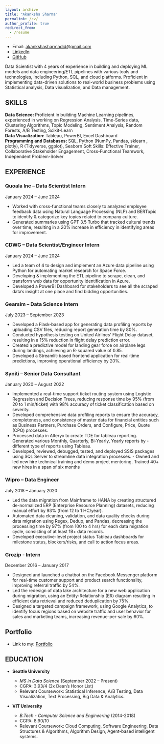 ```yaml
---
layout: archive
title: "Akanksha Sharma"
permalink: /cv/
author_profile: true
redirect_from:
  - /resume
---
```

- Email: akankshasharmadid@gmail.com
- [LinkedIn](https://www.linkedin.com/in/akanksha-12831bb1/)
- [GitHub](https://github.com/akankshasharmadid)


Data Scientist with 4 years of experience in building and deploying ML models and data engineering/ETL pipelines with various tools and technologies, including Python, SQL, and cloud platforms. Proficient in implementing data-driven solutions to real-world business problems using Statistical analysis, Data visualization, and Data management.

## SKILLS
<B>Data Science: </B> Proficient in building Machine Learning pipelines, experienced in working on Regression Analysis, Time-Series data, Clustering Algorithms, Topic Modeling, Sentiment Analysis, Random Forests, A/B Testing, Scikit-Learn  
<B>Data Visualization:</B> Tableau, PowerBI, Excel Dashboard  
<B>Programming and Databases:</B> SQL, Python (NumPy, Pandas, sklearn , plotly), R (Tidyverse, ggplot), Seaborn Soft Skills: Effective Trainer, Collaborative Stakeholder Engagement, Cross-Functional Teamwork, Independent Problem-Solver  



## EXPERIENCE

### Quoala Inc – Data Scientist Intern
January 2024 – June 2024   

- Worked with cross-functional teams closely to analyzed employee feedback data using Natural Language Processing (NLP) and BERTopic to identify & categorize key topics related to company culture.   
- Generated summaries using GPT 3.5 Turbo that tracked cultural trends over time, resulting in a 20% increase in efficiency in identifying areas for improvement.

### CDWG – Data Scientist/Engineer Intern 
January 2024 – June 2024   

- Led a team of 4 to design and implement an Azure data pipeline using Python for automating market research for Space Force.  
- Developing & implementing the ETL pipeline to scrape, clean, and transform web data for opportunity identification in Azure.  
- Developed a PowerBI Dashboard for stakeholders to see all the scraped data’s insight at one place and find bidding opportunities.     

### Gearsim – Data Science Intern   
July 2023 – September 2023

- Developed a Flask-based app for generating data profiling reports by uploading CSV files, reducing report generation time by 80%.
- Conducted hypothesis testing on United Airlines' Flight Delay dataset, resulting in a 15% reduction in flight delay prediction error.
- Created a predictive model for landing gear force on airplane legs during landings, achieving an R-squared value of 0.85.
- Developed a Streamlit-based frontend application for real-time predictions, improving operational efficiency by 20%.

### Syniti – Senior Data Consultant
January 2020 – August 2022

- Implemented a real-time support ticket routing system using Logistic Regression and Decision Trees, reducing response time by 95% (from 20 to 1 min/ticket) with 98% accuracy of ticket classification based on severity.
- Developed comprehensive data profiling reports to ensure the accuracy, completeness, and consistency of master data for financial entities such as Business Partners, Purchase Orders, and Configure, Price, Quote (CPQ) processes.
- Processed data in Alteryx to create TDE for tableau reporting. Generated various Monthly, Quarterly, Bi-Yearly, Yearly reports by - different type of reports using Tableau.
- Developed, reviewed, debugged, tested, and deployed SSIS packages using SQL Server to streamline data integration processes. - Owned and led new hire technical training and demo project mentoring. Trained 40+ new hires in a span of six months

### Wipro – Data Engineer
July 2018 – January 2020

- Led the data migration from Mainframe to HANA by creating structured de-normalized ERP (Enterprise Resource Planning) datasets, reducing manual effort by 93% (from 12 to 1 HC/year).
- Automated data cleaning, validation, and data quality checks during data migration using Regex, Dedup, and Pandas, decreasing the processing time by 97% (from 100 to 4 hrs) for each data migration cycle, consisting of at least 1B+ data records.
- Developed executive-level project status Tableau dashboards for milestone status, blockers/risks, and call to action focus areas.

### Grozip - Intern
December 2016 – January 2017

- Designed and launched a chatbot on the Facebook Messenger platform for real-time customer support and product search functionality, improving referral traffic by 54%.
- Led the redesign of data lake architecture for a new web application during migration, using an Entity-Relationship (ER) diagram resulting in efficient data retrieval and reduced deduplication by 75%.
- Designed a targeted campaign framework, using Google Analytics, to identify focus regions based on website traffic and user behavior for sales and marketing teams, increasing revenue-per-sale by 60%.

## Portfolio

- Link to my: [Portfolio](https://akankshasharmadid.github.io/portfolio/)


## EDUCATION

- **Seattle University**
  - *MS in Data Science* (September 2022 – Present)
  - CGPA: 3.93/4 (2x Dean’s Honor List)
  - Relevant Coursework: Statistical Inference, A/B Testing, Data Visualization, Text Processing, Big Data & Analytics.

- **VIT University**
  - *B.Tech - Computer Science and Engineering* (2014-2018)
  - CGPA: 8.90/10
  - Relevant Coursework: Cloud Computing, Software Engineering, Data Structures & Algorithms, Algorithm Design, Agent-based intelligent systems.
